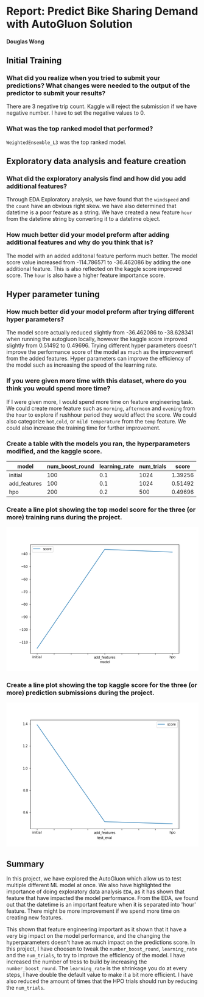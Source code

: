 # Report: Predict Bike Sharing Demand with AutoGluon Solution
#### Douglas Wong

## Initial Training
### What did you realize when you tried to submit your predictions? What changes were needed to the output of the predictor to submit your results?
There are 3 negative trip count. Kaggle will reject the submission if we have negative number. I have to set the negative values to 0.

### What was the top ranked model that performed?
`WeightedEnsemble_L3` was the top ranked model.

## Exploratory data analysis and feature creation
### What did the exploratory analysis find and how did you add additional features?
Through EDA Exploratory analysis, we have found that the `windspeed` and the `count` have an obvious right skew.
we have also determined that datetime is a poor feature as a string. We have created a new feature `hour` from the datetime string by converting it to a datetime object.

### How much better did your model preform after adding additional features and why do you think that is?
The model with an added additonal feature perform much better. The model score value increased from -114.786571 to -36.462086 by adding the one additional feature. This is also reflected on the kaggle score improved score.
The `hour` is also have a higher feature importance score. 

## Hyper parameter tuning
### How much better did your model preform after trying different hyper parameters?
The model score actually reduced slightly from -36.462086 to -38.628341 when running the autogluon locally, however the kaggle score improved slightly from 0.51492 to 0.49696. Trying different hyper parameters doesn't improve the performance score of the model as much as the improvement from the added features.
Hyper parameters can improve the efficiency of the model such as increasing the speed of the learning rate.

### If you were given more time with this dataset, where do you think you would spend more time?
If I were given more, I would spend more time on feature engineering task. We could create more feature such as `morning`, `afternoon` and `evening` from the `hour` to explore if rushhour period they would affect the score. We could also categorize `hot`,`cold`, or `mild temperature` from the `temp` feature.
We could also increase the training time for further improvement.

### Create a table with the models you ran, the hyperparameters modified, and the kaggle score.
|model|num_boost_round|learning_rate|num_trials|score|
|--|--|--|--|--|
|initial|100|0.1|1024|1.39256|
|add_features|100|0.1|1024|0.51492|
|hpo|200|0.2|500|0.49696|

### Create a line plot showing the top model score for the three (or more) training runs during the project.

![model_train_score.png](img/model_train_score.png)

### Create a line plot showing the top kaggle score for the three (or more) prediction submissions during the project.

![model_test_score.png](img/model_test_score.png)

## Summary
In this project, we have explored the AutoGluon which allow us to test multiple different ML model at once. We also have highlighted the importance of doing exploratory data analysis `EDA`, as it has shown that feature that have impacted the model performance. From the EDA, we found out that the datetime is an important feature when it is separated into 'hour' feature. There might be more improvement if we spend more time on creating new features. 

This shown that feature engineering important as it shown that it have a very big impact on the model performance, and the changing the hyperparameters doesn't have as much impact on the predictions score. 
In this project, I have choosen to tweak the `number_boost_round`, `learning_rate` and the `num_trials`, to try to improve the efficiency of the model. 
I have increased the number of tress to build by increasing the `number_boost_round`. 
The `learning_rate` is the shrinkage you do at every steps, I have double the default value to make it a bit more efficient.
I have also reduced the amount of times that the HPO trials should run by reducing the `num_trials`.
